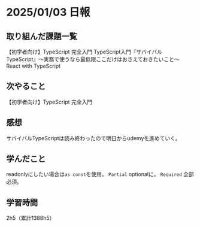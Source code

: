 # 2025/01/03 日報
## 取り組んだ課題一覧
【初学者向け】TypeScript 完全入門
TypeScript入門『サバイバルTypeScript』〜実務で使うなら最低限ここだけはおさえておきたいこと〜
React with TypeScript

## 次やること
【初学者向け】TypeScript 完全入門


## 感想
サバイバルTypeScriptは読み終わったので明日からudemyを進めていく。


## 学んだこと
readonlyにしたい場合は`as const`を使用。
`Partial` optionalに。
`Required` 全部必須。


## 学習時間
2h5（累計1388h5）
